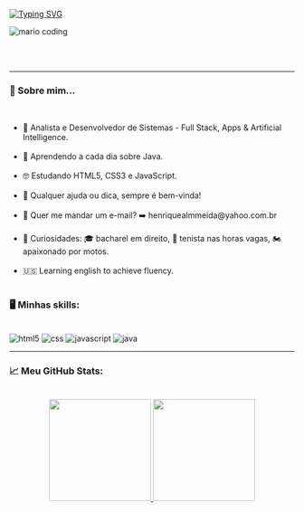 <!--*************** Título ***************-->

[![Typing SVG](https://readme-typing-svg.herokuapp.com/?color=DCDCDC&size=35&center=true&vCenter=true&width=1000&lines=Olá,+eu+sou+o+Luiz+Henrique;Desenvolvedor+Full+Stack...+almost+there!;Seja+bem-vindo!+#9996)](https://git.io/typing-svg)


<!--*************** Banner ***************-->
<div>
  <img
    src="https://i.imgur.com/1ZvVkDc.gif" 
    alt="mario coding"
    />
</div>
<p>
  <br />
  <br />
</p>

 ---
<!--*************** Sobre mim ***************-->

<h3>🚀 Sobre mim...</h3>
<div>
<br />
  <ul>
    <li>🔭 Analista e Desenvolvedor de Sistemas - Full Stack, Apps & Artificial Intelligence.</li><br/>
    <li>🎯 Aprendendo a cada dia sobre Java.</li><br/>
    <li>🤓 Estudando HTML5, CSS3 e JavaScript.</li><br/>
    <li>💬 Qualquer ajuda ou dica, sempre é bem-vinda!</li><br/>
    <li>📩 Quer me mandar um e-mail? ➡️ henriquealmmeida@yahoo.com.br</li><br/>
    <li>🤔 Curiosidades: 🎓 bacharel em direito, 🎾 tenista nas horas vagas, 🏍️ apaixonado por motos.</li><br/>
    <li>🇺🇸  Learning english to achieve fluency.</li><br/>
  </ul>
</div>

<!--*************** Skills ***************-->

<h3>🖥️ Minhas skills:</h3>
<div style="display: inline_block"><br/>
  <img align="center" alt="html5" src="https://img.shields.io/badge/html5-%23E34F26.svg?style=for-the-badge&logo=html5&logoColor=white"/>
  <img align="center" alt="css" src="https://img.shields.io/badge/css3-%231572B6.svg?style=for-the-badge&logo=css3&logoColor=white"/>
  <img align="center" alt="javascript" src="https://img.shields.io/badge/javascript-%23323330.svg?style=for-the-badge&logo=javascript&logoColor=%23F7DF1E"/>
  <img align="center" alt="java" src="https://img.shields.io/badge/java-%23ED8B00.svg?style=for-the-badge&logo=java&logoColor=white"/>       
</div>
          
---

<!--*************** Github stats ***************-->
<h3>📈 Meu GitHub Stats:</h3>
<br/>
<div align="center">
  <a href="https://github.com/LuizTamanaha">
  <img height="180em" src="https://github-readme-stats.vercel.app/api?username=LuizTamanaha&show_icons=true&theme=dracula&include_all_commits=true&count_private=true"/>
  <img height="180em" src="https://github-readme-stats.vercel.app/api/top-langs/?username=LuizTamanaha&layout=compact&langs_count=7&theme=dracula"/>
</div>



